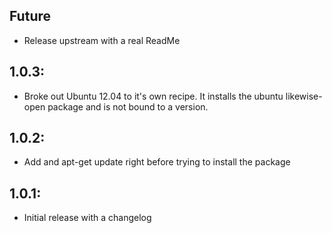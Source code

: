 ## Future
* Release upstream with a real ReadMe

## 1.0.3:
* Broke out Ubuntu 12.04 to it's own recipe. It installs the ubuntu likewise-open package and is not bound to a version.

## 1.0.2:
* Add and apt-get update right before trying to install the package

## 1.0.1:
* Initial release with a changelog
